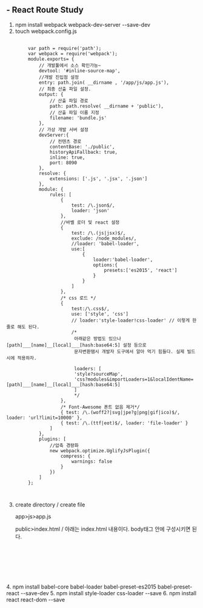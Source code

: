 ## - React Route Study

1. npm install webpack webpack-dev-server --save-dev
2. touch webpack.config.js
<pre>
   <code>
        var path = require('path');
        var webpack = require('webpack');
        module.exports= {
            // 개발툴에서 소스 확인가능~
            devtool: '#inline-source-map',
            //개발 진입점 설정
            entry: path.join( __dirname , '/app/js/app.js'),
            // 최종 산출 파일 설정.
            output: {
                // 산출 파일 경로
                path: path.resolve( __dirname + 'public'),
                // 산출 파일 이름 지정
                filename: 'bundle.js'
            },
            // 가상 개발 서버 설정
            devServer:{
                // 컨텐츠 경로
                contentBase: './public',
                historyApiFallback: true,
                inline: true,
                port: 8090
            },
            resolve: {
                extensions: ['.js', '.jsx', '.json']
            },
            module: {
                rules: [
                    {
                        test: /\.json$/,
                        loader: 'json'
                    },
                    //바벨 로더 및 react 설정
                    {
                        test: /\.(js|jsx)$/,
                        exclude: /node_modules/,
                        //loader: 'babel-loader',
                        use:[
                            {
                                loader:'babel-loader',
                                options:{
                                    presets:['es2015', 'react']
                                }
                            }
                        ]
                    },
                    /* css 로드 */
                    {
                        test:/\.css$/,
                        use: ['style', 'css']
                        // loader:'style-loader!css-loader' // 이렇게 한줄로 해도 된다.
                        /*
                         아래같은 방법도 있으나 [path]___[name]__[local]___[hash:base64:5] 설정 등으로
                         문자변환땜시 개발자 도구에서 알아 먹기 힘들다. 실제 빌드시에 적용하자.

                         loaders: [
                         'style?sourceMap',
                         'css?modules&importLoaders=1&localIdentName=[path]___[name]__[local]___[hash:base64:5]
                         ]
                         */
                    },
                    /* Font-Awesome 폰트 없음 제거*/
                    { test: /\.(woff2?|svg|jpe?g|png|gif|ico)$/, loader: 'url?limit=10000' },
                    { test: /\.(ttf|eot)$/, loader: 'file-loader' }
                ]
            },
            plugins: [
                //압축 경량화
                new webpack.optimize.UglifyJsPlugin({
                    compress: {
                        warnings: false
                    }
                })
            ]
        };

   </code>
</pre>
3. create directory / create file

    app>js>app.js

    public>index.html / 아래는 index.html  내용이다. body태그 안에 구성시키면 된다.
<pre>
   <code>
           <div id="root"></div>
           <script src="bundle.js"></script>
   </code>
</pre>
4. npm install babel-core babel-loader babel-preset-es2015 babel-preset-react --save-dev
5. npm install style-loader css-loader --save
6. npm install react react-dom --save

